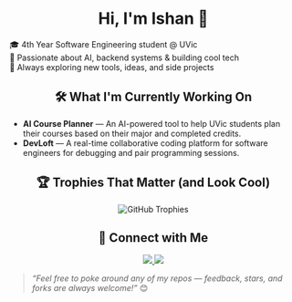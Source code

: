 
  <h1 align="center"> Hi, I'm Ishan 👋</h1>

🎓 4th Year Software Engineering student @ UVic  
🤖 Passionate about AI, backend systems & building cool tech  
🚀 Always exploring new tools, ideas, and side projects


<h2 align="center"> 🛠️ What I'm Currently Working On</h2>

- **AI Course Planner** — An AI-powered tool to help UVic students plan their courses based on their major and completed credits.  
- **DevLoft** — A real-time collaborative coding platform for software engineers for debugging and pair programming sessions.


<h2 align="center"> 🏆 Trophies That Matter (and Look Cool)</h2>



<p align="center">
  <img 
    src="https://github-profile-trophy.vercel.app/?username=xIshanSandhux&theme=tokyonight&column=5&margin-w=15&margin-h=15&title=-Stars,-Followers,-Reviews" 
    alt="GitHub Trophies"/>
</p>



<h2 align="center"> 🤝 Connect with Me</h2>

<p align="center">
  <a href="https://www.linkedin.com/in/ishan-sandhu3121/">
    <img src="https://img.shields.io/badge/LinkedIn-blue?style=flat&logo=linkedin"/>
  </a>
  <a href="mailto:itsishan022@gmail.com">
    <img src="https://img.shields.io/badge/Email-D14836?style=flat&logo=gmail&logoColor=white"/>
  </a>
</p>

>  _*“Feel free to poke around any of my repos — feedback, stars, and forks are always welcome!”*_ 😊




